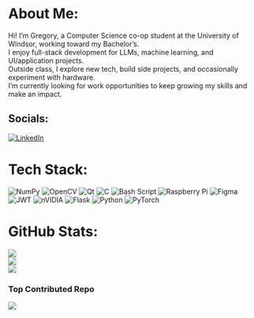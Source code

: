 # About Me:
Hi! I’m Gregory, a Computer Science co-op student at the University of Windsor, working toward my Bachelor’s. <br>I enjoy full-stack development for LLMs, machine learning, and UI/application projects. <br>Outside class, I explore new tech, build side projects, and occasionally experiment with hardware. <br>I’m currently looking for work opportunities to keep growing my skills and make an impact.


## Socials:
[![LinkedIn](https://img.shields.io/badge/LinkedIn-%230077B5.svg?logo=linkedin&logoColor=white)](https://linkedin.com/in/gregory-eloi-166092331) 

# Tech Stack:
![NumPy](https://img.shields.io/badge/numpy-%23013243.svg?style=flat&logo=numpy&logoColor=white) ![OpenCV](https://img.shields.io/badge/opencv-%23white.svg?style=flat&logo=opencv&logoColor=white) ![Qt](https://img.shields.io/badge/Qt-%23217346.svg?style=flat&logo=Qt&logoColor=white) ![C](https://img.shields.io/badge/c-%2300599C.svg?style=flat&logo=c&logoColor=white) ![Bash Script](https://img.shields.io/badge/bash_script-%23121011.svg?style=flat&logo=gnu-bash&logoColor=white) ![Raspberry Pi](https://img.shields.io/badge/-Raspberry_Pi-C51A4A?style=flat&logo=Raspberry-Pi) ![Figma](https://img.shields.io/badge/figma-%23F24E1E.svg?style=flat&logo=figma&logoColor=white) ![JWT](https://img.shields.io/badge/JWT-black?style=flat&logo=JSON%20web%20tokens) ![nVIDIA](https://img.shields.io/badge/cuda-000000.svg?style=flat&logo=nVIDIA&logoColor=green) ![Flask](https://img.shields.io/badge/flask-%23000.svg?style=flat&logo=flask&logoColor=white) ![Python](https://img.shields.io/badge/python-3670A0?style=flat&logo=python&logoColor=ffdd54) ![PyTorch](https://img.shields.io/badge/PyTorch-%23EE4C2C.svg?style=flat&logo=PyTorch&logoColor=white)
# GitHub Stats:
![](https://github-readme-stats.vercel.app/api?username=HalfasleepDev&theme=nightowl&hide_border=false&include_all_commits=true&count_private=false&hide_rank=true)<br/>
![](https://nirzak-streak-stats.vercel.app/?user=HalfasleepDev&theme=nightowl&hide_border=false)<br/>
![](https://github-readme-stats.vercel.app/api/top-langs/?username=HalfasleepDev&theme=nightowl&hide_border=false&include_all_commits=true&count_private=false&layout=compact)

### Top Contributed Repo
![](https://github-contributor-stats.vercel.app/api?username=HalfasleepDev&limit=5&theme=dark&combine_all_yearly_contributions=true)
